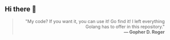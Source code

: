 ## Hi there 👋

<blockquote align="right">
"My code? If you want it, you can use it! Go find it!  
I left everything Golang has to offer in this repository."
<br>
<strong>— Gopher D. Roger</strong>
</blockquote>

<!--
**sunnygohub/sunnygohub** is a ✨ _special_ ✨ repository because its `README.md` (this file) appears on your GitHub profile.

Here are some ideas to get you started:

- 🔭 I’m currently working on ...
- 🌱 I’m currently learning ...
- 👯 I’m looking to collaborate on ...
- 🤔 I’m looking for help with ...
- 💬 Ask me about ...
- 📫 How to reach me: ...
- 😄 Pronouns: ...
- ⚡ Fun fact: ...
-->
